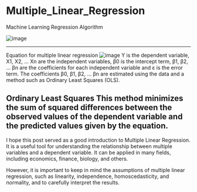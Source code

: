 # Multiple_Linear_Regression
Machine Learning Regression Algorithm

![image](https://github.com/user-attachments/assets/bcc6c3cb-8804-40cc-a8d3-ede30d369776)

---------------
Equation for multiple linear regression
![image](https://github.com/user-attachments/assets/5f4b694e-cb64-4de2-a1db-195d9e2bf836)
Y is the dependent variable, X1, X2, … Xn are the independent variables, β0 is the intercept term, β1, β2, … βn are the coefficients for each independent variable and ε is the error term. The coefficients β0, β1, β2, … βn are estimated using the data and a method such as Ordinary Least Squares (OLS).

Ordinary Least Squares
This method minimizes the sum of squared differences between the observed values of the dependent variable and the predicted values given by the equation.
--------------

I hope this post served as a good introduction to Multiple Linear Regression. It is a useful tool for understanding the relationship between multiple variables and a dependent variable. It can be applied in many fields, including economics, finance, biology, and others.

However, it is important to keep in mind the assumptions of multiple linear regression, such as linearity, independence, homoscedasticity, and normality, and to carefully interpret the results.
